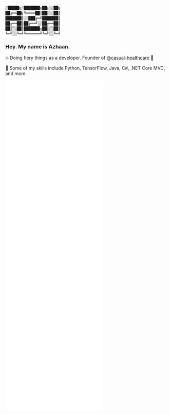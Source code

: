 ```shell

░█████╗░███████╗██╗░░██╗
██╔══██╗╚════██║██║░░██║
███████║░░███╔═╝███████║
██╔══██║██╔══╝░░██╔══██║
██║░░██║███████╗██║░░██║
╚═╝░░╚═╝╚══════╝╚═╝░░╚═╝
```

### Hey. My name is Azhaan.

🔥 Doing fiery things as a developer. Founder of [@casual-healthcare](https://github.com/casual-healthcare) 🏥

🔨 Some of my skills include Python, TensorFlow, Java, C#, .NET Core MVC, and more.

![Metrics](/github-metrics.svg)
